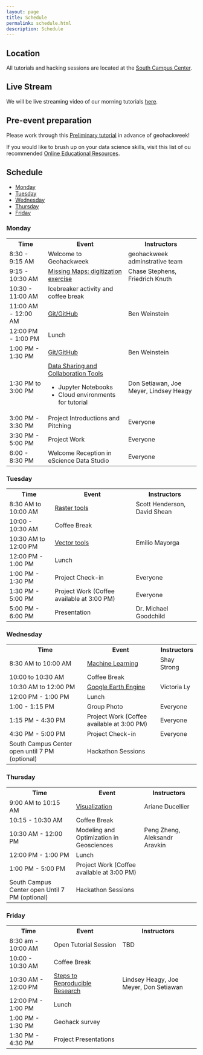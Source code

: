 ```yaml
---
layout: page
title: Schedule
permalink: schedule.html
description: Schedule
---
```


## Location

All tutorials and hacking sessions are located at the <a href="https://www.google.com/maps/place/South+Campus+Center+(SOCC)/@47.6486189,-122.3265906,14z/data=!4m5!3m4!1s0x549014ee985979b3:0x76193ba01e011bc3!8m2!3d47.6494921!4d-122.3109317">South Campus Center</a>.

## Live Stream

We will be live streaming video of our morning tutorials <a href="https://washington.zoom.us/j/336998504">here</a>.

## Pre-event preparation

Please work through this <a href ="https://geohackweek.github.io/preliminary/">Preliminary tutorial</a> in advance of geohackweek!

If you would like to brush up on your data science skills, visit this list of ou recommended <a href="https://github.com/uwescience/Online-Educational-Resources"> Online Educational Resources</a>.

## Schedule

- [Monday](#monday)
- [Tuesday](#tuesday)
- [Wednesday](#wednesday)
- [Thursday](#thursday)
- [Friday](#friday)

### Monday

<table>

<tbody>

<tr>

<th>Time</th>

<th>Event</th>

<th>Instructors</th>

</tr>

<tr>

<td>8:30 - 9:15 AM</td>

<td>Welcome to Geohackweek</td>

<td>geohackweek adminstrative team </td>

</tr>

<tr>

<td>9:15 - 10:30 AM</td>

<td><a href="https://www.missingmaps.org/">Missing Maps: digitization exercise</a></td>

<td> Chase Stephens, Friedrich Knuth </td>

</tr>

<tr>

<td>10:30 - 11:00 AM</td>

<td>Icebreaker activity and coffee break</td>

<td></td>

</tr>

<tr>

<td>11:00 AM - 12:00 AM</td>

<td><a href="https://geohackweek.github.io/Introductory/03-git-tutorial/">Git/GitHub</a></td>

<td>Ben Weinstein</td>

</tr>

<tr>

<td>12:00 PM - 1:00 PM</td>

<td>Lunch</td>

<td></td>

</tr>

<tr>

<td>1:00 PM - 1:30 PM</td>

<td><a href="https://geohackweek.github.io/Introductory/03-git-tutorial/">Git/GitHub</a></td>

<td>Ben Weinstein</td>

</tr>

<tr>
<td>1:30 PM to 3:00 PM</td>

<td>
<a href="https://github.com/geohackweek/datasharing/blob/master/README.md">Data Sharing and Collaboration Tools</a> 
<ul>
    <li>Jupyter Notebooks</li>
    <li>Cloud environments for tutorial</li>
</ul>
</td>

<td>Don Setiawan, Joe Meyer, Lindsey Heagy </td>

</tr>

<tr>

<td>3:00 PM - 3:30 PM</td>

<td>Project Introductions and Pitching</td>

<td>Everyone</td>

</tr>

<tr>

<td>3:30 PM - 5:00 PM</td>

<td>Project Work</td>

<td>Everyone</td>

</tr>

<tr>

<td>6:00 - 8:30 PM</td>

<td>Welcome Reception in eScience Data Studio</td>

<td>Everyone</td>

</tr>

</tbody>

</table>

### Tuesday

<table>

<tbody>

<tr>

<th>Time</th>

<th>Event</th>

<th>Instructors</th>

</tr>

<tr>

<td>8:30 AM to 10:00 AM</td>

<td><a href="https://geohackweek.github.io/raster/">Raster tools</a> </td>

<td>Scott Henderson, David Shean</td>

</tr>

<tr>

<td>10:00 - 10:30 AM</td>

<td>Coffee Break</td>

<td></td>

</tr>

<tr>

<td>10:30 AM to 12:00 PM</td>

<td><a href="https://geohackweek.github.io/vector/">Vector tools</a> </td>

<td>Emilio Mayorga</td>

</tr>

<tr>

<td>12:00 PM - 1:00 PM</td>

<td>Lunch</td>

<td></td>

</tr>

<tr>

<td>1:00 PM - 1:30 PM</td>

<td>Project Check-in</td>

<td>Everyone</td>

</tr>

<tr>

<td>1:30 PM - 5:00 PM</td>

<td>Project Work (Coffee available at 3:00 PM) </td>

<td>Everyone</td>

</tr>

<tr>

<td>5:00 PM - 6:00 PM</td>

<td>Presentation</td>

<td>Dr. Michael Goodchild</td>

</tr>

</tbody>

</table>

### Wednesday

<table>

<tbody>

<tr>

<th>Time</th>

<th>Event</th>

<th>Instructors</th>

</tr>

<tr>

<td> 8:30 AM to 10:00 AM</td>

<td> <a href="https://geohackweek.github.io/machine-learning/">Machine Learning</a> </td>

<td> Shay Strong </td>

</tr>

<tr>

<td>10:00 to 10:30 AM</td>

<td>Coffee Break</td>

<td></td>

</tr>

<tr> 

<td> 10:30 AM to 12:00 PM </td>

<td><a href="https://geohackweek.github.io/GoogleEarthEngine/">Google Earth Engine</a> </td>

<td>Victoria Ly</td>

</tr>

<tr>

<td>12:00 PM - 1:00 PM</td>

<td>Lunch</td>

<td></td>

</tr>

<tr>

<td>1:00 - 1:15 PM</td>

<td>Group Photo </td>

<td> Everyone </td>

</tr>

<tr>

<td>1:15 PM - 4:30 PM</td>

<td>Project Work (Coffee available at 3:00 PM) </td>

<td>Everyone</td>

</tr>

<tr>

<td>4:30 PM - 5:00 PM</td>

<td>Project Check-in</td>

<td>Everyone</td>

</tr>

<tr>

<td> South Campus Center open until 7 PM (optional)</td>

<td>Hackathon Sessions</td>

<td></td>

</tr>

</tbody>

</table>

### Thursday

<table>

<tbody>

<tr>

<th>Time</th>

<th>Event</th>

<th>Instructors</th>

</tr>

<tr>

<td>9:00 AM to 10:15 AM</td>

<td><a href="https://geohackweek.github.io/visualization/">Visualization</a> </td>

<td>Ariane Ducellier</td>

</tr>

<tr>

<td>10:15 - 10:30 AM</td>

<td>Coffee Break</td>

<td></td>

</tr>

<tr>

<td>10:30 AM - 12:00 PM</td>

<td>Modeling and Optimization in Geosciences</td>

<td>Peng Zheng, Aleksandr Aravkin</td>

</tr>

<tr>

<td>12:00 PM - 1:00 PM</td>

<td>Lunch</td>

<td></td>

</tr>

<tr>

<td>1:00 PM - 5:00 PM</td>

<td>Project Work (Coffee available at 3:00 PM) </td>

<td></td>

</tr>

<tr>

<td>South Campus Center open Until 7 PM (optional)</td>

<td>Hackathon Sessions</td>

<td></td>

</tr>

</tbody>

</table>

### Friday

<table>

<tbody>

<tr>

<th>Time</th>

<th>Event</th>

<th>Instructors</th>

</tr>

<tr>

<td>8:30 am - 10:00 AM </td>

<td>Open Tutorial Session</td>

<td>TBD</td>

</tr>


<tr>

<td>10:00 - 10:30 AM</td>

<td>Coffee Break</td>

<td></td>

</tr>

<tr>

<td>10:30 AM - 12:00 PM </td>

<td><a href="https://geohackweek.github.io/reproducible-research/01-reproducible/">Steps to Reproducible Research</a> </td>

<td>Lindsey Heagy, Joe Meyer, Don Setiawan</td>

</tr>

<tr>

<td>12:00 PM - 1:00 PM</td>

<td>Lunch</td>

<td></td>

</tr>

<tr>

<td>1:00 PM - 1:30 PM</td>

<td>Geohack survey</td>

<td></td>

</tr>

<tr>

<td>1:30 PM - 4:30 PM</td>

<td>Project Presentations</td>

<td></td>

</tr>

</tbody>

</table>
